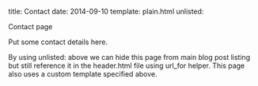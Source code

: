 title: Contact
date: 2014-09-10
template: plain.html
unlisted:

Contact page

Put some contact details here.

By using unlisted: above we can hide this page from main blog post listing
but still reference it in the header.html file using url_for helper. This page
also uses a custom template specified above.
